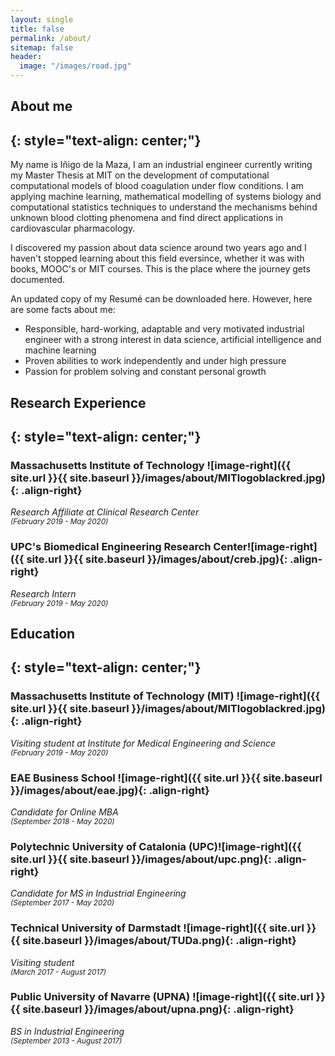 ```yaml
---
layout: single
title: false
permalink: /about/
sitemap: false
header:
  image: "/images/road.jpg"
---
```


## About me
{: style="text-align: center;"}
---

My name is Iñigo de la Maza, I am an industrial engineer currently writing my Master Thesis at MIT on the development of computational computational models of blood coagulation under flow conditions. I am applying machine learning, mathematical modelling of systems biology and computational statistics techniques to understand the mechanisms behind unknown blood clotting phenomena and find direct applications in cardiovascular pharmacology. 

I discovered my passion about data science around two years ago and I haven't stopped learning about this field eversince, whether it was with books, MOOC's or MIT courses. This is the place where the journey gets documented.

An updated copy of my Resumé can be downloaded here. However, here are some facts about me:
  * Responsible, hard-working, adaptable and very motivated industrial engineer with a strong interest in data science, artificial intelligence and machine learning
  * Proven abilities to work independently and under high pressure
  * Passion for problem solving and constant personal growth

## Research Experience
{: style="text-align: center;"}
---

### Massachusetts Institute of Technology ![image-right]({{ site.url }}{{ site.baseurl }}/images/about/MITlogoblackred.jpg){: .align-right}
_Research Affiliate at Clinical Research Center_<br /><small>_(February 2019 - May 2020)_</small>

### UPC's Biomedical Engineering Research Center![image-right]({{ site.url }}{{ site.baseurl }}/images/about/creb.jpg){: .align-right}
_Research Intern_<br /><small>_(February 2019 - May 2020)_</small>

## Education
{: style="text-align: center;"}
---

### Massachusetts Institute of Technology (MIT) ![image-right]({{ site.url }}{{ site.baseurl }}/images/about/MITlogoblackred.jpg){: .align-right}
_Visiting student at Institute for Medical Engineering and Science_<br /><small>_(February 2019 - May 2020)_</small>

### EAE Business School ![image-right]({{ site.url }}{{ site.baseurl }}/images/about/eae.jpg){: .align-right}
_Candidate for Online MBA_<br /><small>_(September 2018 - May 2020)_</small>

### Polytechnic University of Catalonia (UPC)![image-right]({{ site.url }}{{ site.baseurl }}/images/about/upc.png){: .align-right}
_Candidate for MS in Industrial Engineering_<br /><small>_(September 2017 - May 2020)_</small>

### Technical University of Darmstadt ![image-right]({{ site.url }}{{ site.baseurl }}/images/about/TUDa.png){: .align-right}
_Visiting student_<br /><small>_(March 2017 - August 2017)_</small>

### Public University of Navarre (UPNA) ![image-right]({{ site.url }}{{ site.baseurl }}/images/about/upna.png){: .align-right}
_BS in Industrial Engineering_<br /><small>_(September 2013 - August 2017)_</small>
